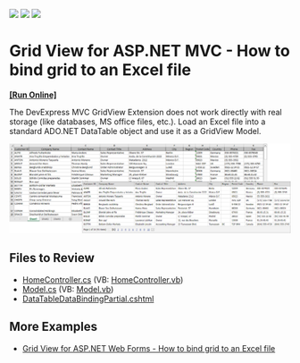 <!-- default badges list -->
![](https://img.shields.io/endpoint?url=https://codecentral.devexpress.com/api/v1/VersionRange/128551155/14.1.3%2B)
[![](https://img.shields.io/badge/Open_in_DevExpress_Support_Center-FF7200?style=flat-square&logo=DevExpress&logoColor=white)](https://supportcenter.devexpress.com/ticket/details/E4458)
[![](https://img.shields.io/badge/📖_How_to_use_DevExpress_Examples-e9f6fc?style=flat-square)](https://docs.devexpress.com/GeneralInformation/403183)
<!-- default badges end -->

# Grid View for ASP.NET MVC - How to bind grid to an Excel file
<!-- run online -->
**[[Run Online]](https://codecentral.devexpress.com/128551155/)**
<!-- run online end -->

The DevExpress MVC GridView Extension does not work directly with real storage (like databases, MS office files, etc.). Load an Excel file into a standard ADO.NET DataTable object and use it as a GridView Model.

![](excel-to-grid.png)

## Files to Review

* [HomeController.cs](./CS/CS/Controllers/HomeController.cs) (VB: [HomeController.vb](./VB/CS/Controllers/HomeController.vb))
* [Model.cs](./CS/CS/Models/Model.cs) (VB: [Model.vb](./VB/CS/Models/Model.vb))
* [DataTableDataBindingPartial.cshtml](./CS/CS/Views/Home/DataTableDataBindingPartial.cshtml)

## More Examples

* [Grid View for ASP.NET Web Forms - How to bind grid to an Excel file](https://github.com/DevExpress-Examples/how-to-bind-aspxgridview-with-excel-file-e4457)
